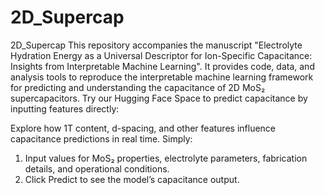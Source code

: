 # 2D_Supercap
2D_Supercap
This repository accompanies the manuscript "Electrolyte Hydration Energy as a Universal Descriptor for Ion-Specific Capacitance: Insights from Interpretable Machine Learning". It provides code, data, and analysis tools to reproduce the interpretable machine learning framework for predicting and understanding the capacitance of 2D MoS₂ supercapacitors. Try our Hugging Face Space to predict capacitance by inputting features directly:
 
Explore how 1T content, d-spacing, and other features influence capacitance predictions in real time. Simply:
1.	Input values for MoS₂ properties, electrolyte parameters, fabrication details, and operational conditions.
2.	Click Predict to see the model’s capacitance output.
